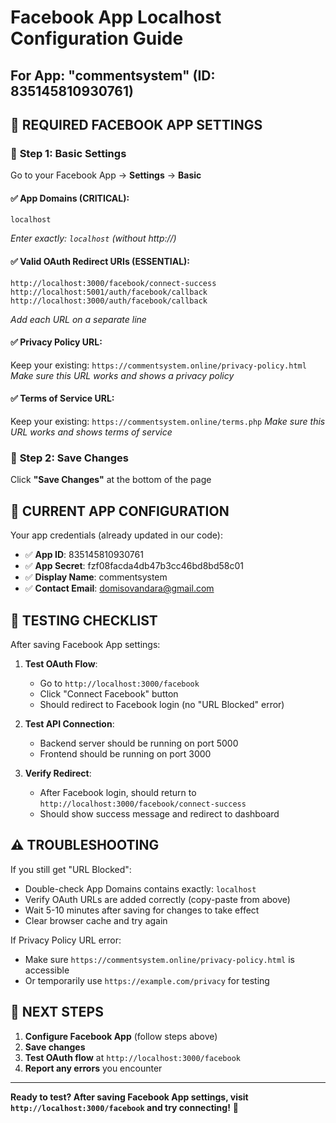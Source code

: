 # Facebook App Localhost Configuration Guide
## For App: "commentsystem" (ID: 835145810930761)

## 🎯 **REQUIRED FACEBOOK APP SETTINGS**

### 📍 **Step 1: Basic Settings**
Go to your Facebook App → **Settings** → **Basic**

#### ✅ **App Domains** (CRITICAL):
```
localhost
```
*Enter exactly: `localhost` (without http://)*

#### ✅ **Valid OAuth Redirect URIs** (ESSENTIAL):
```
http://localhost:3000/facebook/connect-success
http://localhost:5001/auth/facebook/callback  
http://localhost:3000/auth/facebook/callback
```
*Add each URL on a separate line*

#### ✅ **Privacy Policy URL**: 
Keep your existing: `https://commentsystem.online/privacy-policy.html`
*Make sure this URL works and shows a privacy policy*

#### ✅ **Terms of Service URL**:
Keep your existing: `https://commentsystem.online/terms.php`
*Make sure this URL works and shows terms of service*

### 📍 **Step 2: Save Changes**
Click **"Save Changes"** at the bottom of the page

## 🚀 **CURRENT APP CONFIGURATION**

Your app credentials (already updated in our code):
- ✅ **App ID**: 835145810930761
- ✅ **App Secret**: fzf08facda4db47b3cc46bd8bd58c01
- ✅ **Display Name**: commentsystem
- ✅ **Contact Email**: domisovandara@gmail.com

## 🧪 **TESTING CHECKLIST**

After saving Facebook App settings:

1. **Test OAuth Flow**: 
   - Go to `http://localhost:3000/facebook`
   - Click "Connect Facebook" button
   - Should redirect to Facebook login (no "URL Blocked" error)

2. **Test API Connection**:
   - Backend server should be running on port 5000
   - Frontend should be running on port 3000

3. **Verify Redirect**:
   - After Facebook login, should return to `http://localhost:3000/facebook/connect-success`
   - Should show success message and redirect to dashboard

## ⚠️ **TROUBLESHOOTING**

If you still get "URL Blocked":
- Double-check App Domains contains exactly: `localhost`
- Verify OAuth URLs are added correctly (copy-paste from above)
- Wait 5-10 minutes after saving for changes to take effect
- Clear browser cache and try again

If Privacy Policy URL error:
- Make sure `https://commentsystem.online/privacy-policy.html` is accessible
- Or temporarily use `https://example.com/privacy` for testing

## 🎯 **NEXT STEPS**

1. **Configure Facebook App** (follow steps above)
2. **Save changes** 
3. **Test OAuth flow** at `http://localhost:3000/facebook`
4. **Report any errors** you encounter

---

**Ready to test? After saving Facebook App settings, visit `http://localhost:3000/facebook` and try connecting!** 🚀